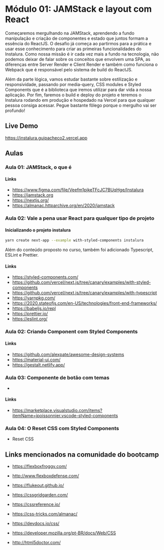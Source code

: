# Módulo 01: JAMStack e layout com React

Começaremos mergulhando na JAMStack, aprendendo a fundo manipulação e criação de componentes e estado que juntos formam a essência do ReactJS. O desafio já começa ao partirmos para a prática e usar esse conhecimento para criar as primeiras funcionalidades do Instalura. Como nossa missão é ir cada vez mais a fundo na tecnologia, não podemos deixar de falar sobre os conceitos que envolvem uma SPA, as diferenças entre Server Render e Client Render e também como funciona o Webpack que é responsável pelo sistema de build do ReactJS.

Além da parte lógica, vamos estudar bastante sobre estilização e responsividade, passando por media-query, CSS modules e Styled Components que é a biblioteca que iremos utilizar para dar vida a nossa aplicação. Por fim, faremos o build e deploy do projeto e teremos o Instalura rodando em produção e hospedado na Vercel para que qualquer pessoa consiga acessar. Pegue bastante fôlego porque o mergulho vai ser profundo!

## Live Demo

https://instalura.guipacheco2.vercel.app

## Aulas

### Aula 01: JAMStack, o que é

#### Links

- https://www.figma.com/file/Veefm1pjkeTFcJC7BUqHge/Instalura
- https://jamstack.org
- https://nextjs.org/
- https://almanac.httparchive.org/en/2020/jamstack

### Aula 02: Vale a pena usar React para qualquer tipo de projeto

#### Inicializando o projeto instalura

```sh
yarn create next-app --example with-styled-components instalura
```

Além do conteúdo proposto no curso, também foi adicionado Typescript, ESLint e Prettier.

#### Links

- https://styled-components.com/
- https://github.com/vercel/next.js/tree/canary/examples/with-styled-components
- https://github.com/vercel/next.js/tree/canary/examples/with-typescript
- https://yarnpkg.com/
- https://2020.stateofjs.com/en-US/technologies/front-end-frameworks/
- https://babeljs.io/repl
- https://prettier.io/
- https://eslint.org/

### Aula 02: Criando Component com Styled Components

#### Links

- https://github.com/alexpate/awesome-design-systems
- https://material-ui.com/
- https://gestalt.netlify.app/

### Aula 03: Componente de botão com temas

-

#### Links

- https://marketplace.visualstudio.com/items?itemName=jpoissonnier.vscode-styled-components

### Aula 04: O Reset CSS com Styled Components

- Reset CSS

## Links mencionados na comunidade do bootcamp

- https://flexboxfroggy.com/
- http://www.flexboxdefense.com/
- https://flukeout.github.io/
- https://cssgridgarden.com/

- https://cssreference.io/
- https://css-tricks.com/almanac/
- https://devdocs.io/css/
- https://developer.mozilla.org/pt-BR/docs/Web/CSS
- http://html5doctor.com/
